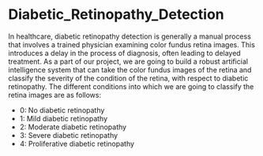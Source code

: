 # Diabetic_Retinopathy_Detection

In healthcare, diabetic retinopathy detection is generally a manual process that involves a
trained physician examining color fundus retina images. This introduces a delay in the
process of diagnosis, often leading to delayed treatment. As a part of our project, we are
going to build a robust artificial intelligence system that can take the color fundus images of
the retina and classify the severity of the condition of the retina, with respect to diabetic
retinopathy. The different conditions into which we are going to classify the retina images
are as follows:

* 0: No diabetic retinopathy
* 1: Mild diabetic retinopathy
* 2: Moderate diabetic retinopathy
* 3: Severe diabetic retinopathy
* 4: Proliferative diabetic retinopathy

